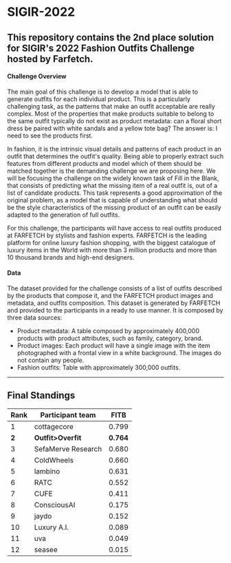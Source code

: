 # SIGIR-2022
## This repository contains the 2nd place solution for SIGIR's 2022 Fashion Outfits Challenge hosted by Farfetch.  

#### Challenge Overview
The main goal of this challenge is to develop a model that is able to generate outfits for each individual product. This is a particularly challenging task, as the patterns that make an outfit acceptable are really complex. Most of the properties that make products suitable to belong to the same outfit typically do not exist as product metadata: can a floral short dress be paired with white sandals and a yellow tote bag? The answer is: I need to see the products first.

In fashion, it is the intrinsic visual details and patterns of each product in an outfit that determines the outfit's quality. Being able to properly extract such features from different products and model which of them should be matched together is the demanding challenge we are proposing here. We will be focusing the challenge on the widely known task of Fill in the Blank, that consists of predicting what the missing item of a real outfit is, out of a list of candidate products. This task represents a good approximation of the original problem, as a model that is capable of understanding what should be the style characteristics of the missing product of an outfit can be easily adapted to the generation of full outfits.

For this challenge, the participants will have access to real outfits produced at FARFETCH by stylists and fashion experts. FARFETCH is the leading platform for online luxury fashion shopping, with the biggest catalogue of luxury items in the World with more than 3 million products and more than 10 thousand brands and high-end designers.

#### Data
The dataset provided for the challenge consists of a list of outfits described by the products that compose it, and the FARFETCH product images and metadata, and outfits composition. This dataset is generated by FARFETCH and provided to the participants in a ready to use manner. It is composed by three data sources:
* Product metadata: A table composed by approximately 400,000 products with product attributes, such as family, category, brand.
* Product images: Each product will have a single image with the item photographed with a frontal view in a white background. The images do not contain any people.
* Fashion outfits: Table with approximately 300,000 outfits.
  
 <hr>
  
## Final Standings
| Rank | Participant team	| FITB |
| --- | --- | --- |
| 1	| cottagecore	| 0.799 |
| <strong>2</strong>	| <strong>Outfit>Overfit</strong> | <strong>0.764</strong> | 
| 3 | SefaMerve Research | 0.680 |  
| 4 | ColdWheels | 0.660 |  
| 5 | lambino	| 0.631 |  
| 6 | RATC | 0.552 |
| 7 | CUFE | 0.411 |
| 8 | ConsciousAI	| 0.175 |
| 9 | jaydo	| 0.152 |
| 10 | Luxury A.I. | 0.089 |
| 11 | uva | 0.049 |
| 12 | seasee	| 0.015 |
